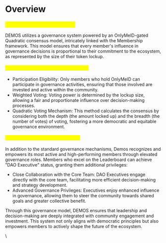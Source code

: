 # Overview

### <mark style="color:yellow;">**Quadratic Consensus Model**</mark>

DEMOS utilizes a governance system powered by an OnlyMeID-gated Quadratic consensus model, intricately linked with the Membership framework. This model ensures that every member's influence in governance decisions is proportional to their commitment to the ecosystem, as represented by the size of their token lockup.

#### <mark style="color:yellow;">Key Features of the Governance Model:</mark>

* Participation Eligibility: Only members who hold OnlyMeID can participate in governance activities, ensuring that those involved are invested and active within the community.
* Weighted Voting: Voting power is determined by the lockup size, allowing a fair and proportionate influence over decision-making processes.
* Quadratic Voting Mechanism: This method calculates the consensus by considering both the depth (the amount locked up) and the breadth (the number of votes) of voting, fostering a more democratic and equitable governance environment.

#### <mark style="color:yellow;">**Enhanced Roles for Top Performers**</mark>

In addition to the standard governance mechanisms, Demos recognizes and empowers its most active and high-performing members through elevated governance roles. Members who excel on the Leaderboard can achieve "DAO Executive" status, granting them additional privileges:

* Close Collaboration with the Core Team: DAO Executives engage directly with the core team, facilitating more efficient decision-making and strategy development.
* Advanced Governance Privileges: Executives enjoy enhanced influence in governance, allowing them to steer the community towards shared goals and greater collective benefit.

Through this governance model, DEMOS ensures that leadership and decision-making are deeply integrated with community engagement and investment. This system not only aligns with democratic principles but also empowers members to actively shape the future of the ecosystem.

\
